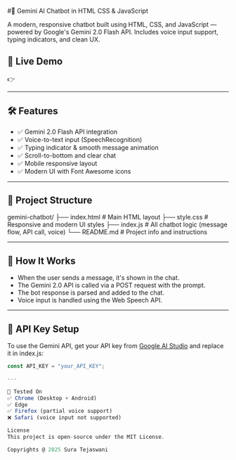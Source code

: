 #🤖 Gemini AI Chatbot in HTML CSS & JavaScript

A modern, responsive chatbot built using HTML, CSS, and JavaScript — powered by Google's Gemini 2.0 Flash API. Includes voice input support, typing indicators, and clean UX.

## 🚀 Live Demo

👉 

---

## 🛠 Features

- ✅ Gemini 2.0 Flash API integration
- ✅ Voice-to-text input (SpeechRecognition)
- ✅ Typing indicator & smooth message animation
- ✅ Scroll-to-bottom and clear chat
- ✅ Mobile responsive layout
- ✅ Modern UI with Font Awesome icons

---

## 📁 Project Structure

gemini-chatbot/
├── index.html # Main HTML layout
├── style.css # Responsive and modern UI styles
├── index.js # All chatbot logic (message flow, API call, voice)
└── README.md # Project info and instructions

---

## 🧠 How It Works

- When the user sends a message, it's shown in the chat.
- The Gemini 2.0 API is called via a POST request with the prompt.
- The bot response is parsed and added to the chat.
- Voice input is handled using the Web Speech API.

---

## 🔐 API Key Setup

To use the Gemini API, get your API key from [Google AI Studio](https://makersuite.google.com/) and replace it in index.js:

```js
const API_KEY = "your_API_KEY";

---

🧪 Tested On
✅ Chrome (Desktop + Android)
✅ Edge
✅ Firefox (partial voice support)
❌ Safari (voice input not supported)

License
This project is open-source under the MIT License.

Copyrights @ 2025 Sura Tejaswani
